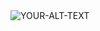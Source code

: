 <picture>
 <source media="(prefers-color-scheme: dark)" srcset="https://pasteboard.co/EH34nO4KCNx2.png">
 <source media="(prefers-color-scheme: light)" srcset="https://pasteboard.co/EH34nO4KCNx2.png">
 <img alt="YOUR-ALT-TEXT" src="https://pasteboard.co/EH34nO4KCNx2.png">
</picture>

